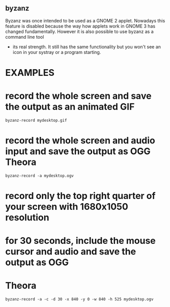 byzanz
-----

Byzanz was once intended to be used as a GNOME 2 applet. Nowadays this feature
is disabled because the way how applets work in GNOME 3 has changed
fundamentally. However it is also possible to use byzanz as a command line tool
- its real strength. It still has the same functionality but you won't see an
icon in your systray or a program starting.

EXAMPLES
========

# record the whole screen and save the output as an animated GIF

    byzanz-record mydesktop.gif

# record the whole screen and audio input and save the output as OGG Theora

    byzanz-record -a mydesktop.ogv

# record only the top right quarter of your screen with 1680x1050 resolution
# for 30 seconds, include the mouse cursor and audio and save the output as OGG
# Theora

    byzanz-record -a -c -d 30 -x 840 -y 0 -w 840 -h 525 mydesktop.ogv
